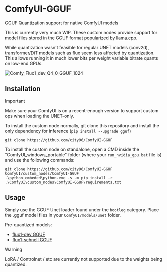 # ComfyUI-GGUF
GGUF Quantization support for native ComfyUI models

This is currently very much WIP. These custom nodes provide support for model files stored in the GGUF format popularized by [llama.cpp](https://github.com/ggerganov/llama.cpp).

While quantization wasn't feasible for regular UNET models (conv2d), transformer/DiT models such as flux seem less affected by quantization. This allows running it in much lower bits per weight variable bitrate quants on low-end GPUs.

![Comfy_Flux1_dev_Q4_0_GGUF_1024](https://github.com/user-attachments/assets/23150750-bcb6-49ef-a78f-9c814528a640)

## Installation

> [!IMPORTANT]  
> Make sure your ComfyUI is on a recent-enough version to support custom ops when loading the UNET-only.

To install the custom node normally, git clone this repository and install the only dependency for inference (`pip install --upgrade gguf`)

```
git clone https://github.com/city96/ComfyUI-GGUF
```

To install the custom node on standalone, open a CMD inside the "ComfyUI_windows_portable" folder (where your `run_nvidia_gpu.bat` file is) and use the following commands:

```
git clone https://github.com/city96/ComfyUI-GGUF ComfyUI/custom_nodes/ComfyUI-GGUF
.\python_embeded\python.exe -s -m pip install -r .\ComfyUI\custom_nodes\ComfyUI-GGUF\requirements.txt
```

## Usage

Simply use the GGUF Unet loader found under the `bootleg` category. Place the .gguf model files in your `ComfyUI/models/unet` folder.

Pre-quantized models:

- [flux1-dev GGUF](https://huggingface.co/city96/FLUX.1-dev-gguf)
- [flux1-schnell GGUF](https://huggingface.co/city96/FLUX.1-schnell-gguf)

> [!WARNING]  
> LoRA / Controlnet / etc are currently not supported due to the weights being quantized.
